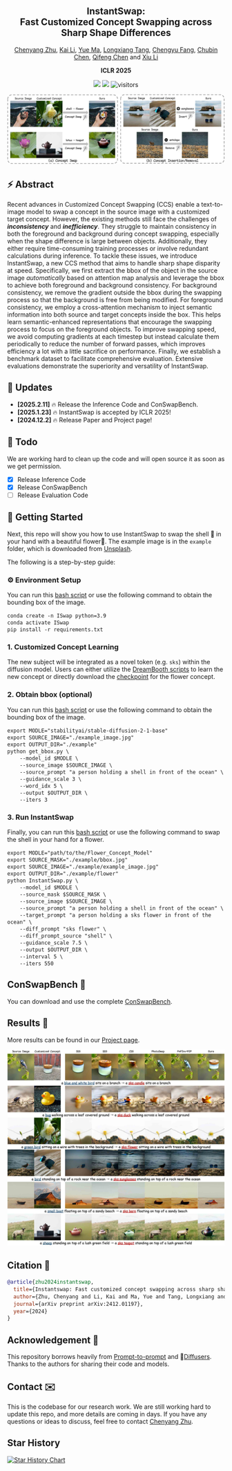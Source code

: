 <div align="center">
<h2><font> InstantSwap: </font></center> <br> <center>Fast Customized Concept Swapping across Sharp Shape Differences</h2>

[Chenyang Zhu](https://chenyangzhu1.github.io/), [Kai Li](https://kailigo.github.io/), [Yue Ma](https://mayuelala.github.io/), [Longxiang Tang](https://github.com/chenyangzhu1/InstantSwap), [Chengyu Fang](https://chunminghe.github.io/), [Chubin Chen](https://github.com/chenyangzhu1/InstantSwap), [Qifeng Chen](https://cqf.io/) and [Xiu Li](https://scholar.google.com/citations?user=Xrh1OIUAAAAJ&hl=zh-CN&oi=sra)

<strong>ICLR 2025</strong>

<a href='https://arxiv.org/abs/2412.01197'><img src='https://img.shields.io/badge/ArXiv-2412.01197-red'></a>
<a href='https://instantswap.github.io/'><img src='https://img.shields.io/badge/Project-Page-Green'></a>
![visitors](https://visitor-badge.laobi.icu/badge?page_id=chenyangzhu1.InstantSwap)

</div>

![results](figs/title_case-small.jpg "results")

## ⚡️ Abstract

Recent advances in Customized Concept Swapping (CCS) enable a text-to-image model to swap a concept in the source image with a customized target concept.
However, the existing methods still face the challenges of **_inconsistency_** and **_inefficiency_**. They struggle to maintain consistency in both the foreground and background during concept swapping, especially when the shape difference is large between objects.
Additionally, they either require time-consuming training processes or involve redundant calculations during inference.
To tackle these issues, we introduce InstantSwap, a new CCS method that aims to handle sharp shape disparity at speed.
Specifically, we first extract the bbox of the object in the source image _automatically_ based on attention map analysis and leverage the bbox to achieve both foreground and background consistency. For background consistency, we remove the gradient outside the bbox during the swapping process so that the background is free from being modified.
For foreground consistency, we employ a cross-attention mechanism to inject semantic information into both source and target concepts inside the box.
This helps learn semantic-enhanced representations that encourage the swapping process to focus on the foreground objects.
To improve swapping speed, we avoid computing gradients at each timestep but instead calculate them periodically to reduce the number of forward passes, which improves efficiency a lot with a little sacrifice on performance.
Finally, we establish a benchmark dataset to facilitate comprehensive evaluation. Extensive evaluations demonstrate the superiority and versatility of InstantSwap.

## 📣 Updates

- **[2025.2.11]** 🔥 Release the Inference Code and ConSwapBench.
- **[2025.1.23]** 🔥 InstantSwap is accepted by ICLR 2025!
- **[2024.12.2]** 🔥 Release Paper and Project page!

## 🚧 Todo
We are working hard to clean up the code and will open source it as soon as we get permission.
- [x] Release Inference Code
- [x] Release ConSwapBench
- [ ] Release Evaluation Code

## 🚩 Getting Started

Next, this repo will show you how to use InstantSwap to swap the shell 🐚 in your hand with a beautiful flower🌹.
The example image is in the `example` folder, which is downloaded from [Unsplash](https://unsplash.com/photos/a-hand-holding-a-rock-near-the-ocean-XT4iRGoIAwQ).

The following is a step-by-step guide:

### ⚙️ Environment Setup
You can run this [bash script][setup] or use the following command to obtain the bounding box of the image.
```shell
conda create -n ISwap python=3.9
conda activate ISwap
pip install -r requirements.txt
```

### 1. Customized Concept Learning

The new subject will be integrated as a novel token (e.g. `sks`) within the diffusion model. Users can either utilize the [DreamBooth scripts](https://github.com/huggingface/diffusers/tree/main/examples/dreambooth) to learn the new concept or directly download the [checkpoint](https://huggingface.co/datasets/zcaoyao/Flower_Concept) for the flower concept.

### 2. Obtain bbox (optional)


You can run this [bash script][get_bbox] or use the following command to obtain the bounding box of the image.

```shell
export MODLE="stabilityai/stable-diffusion-2-1-base"
export SOURCE_IMAGE="./example_image.jpg"
export OUTPUT_DIR="./example"
python get_bbox.py \
    --model_id $MODLE \
    --source_image $SOURCE_IMAGE \
    --source_prompt "a person holding a shell in front of the ocean" \
    --guidance_scale 3 \
    --word_idx 5 \
    --output $OUTPUT_DIR \
    --iters 3
```

### 3. Run InstantSwap

Finally, you can run this [bash script][InstantSwap] or use the following command to swap the shell in your hand for a flower.

```shell
export MODLE="path/to/the/Flower_Concept_Model"
export SOURCE_MASK="./example/bbox.jpg"
export SOURCE_IMAGE="./example/example_image.jpg"
export OUTPUT_DIR="./example/flower"
python InstantSwap.py \
    --model_id $MODLE \
    --source_mask $SOURCE_MASK \
    --source_image $SOURCE_IMAGE \
    --source_prompt "a person holding a shell in front of the ocean" \
    --target_prompt "a person holding a sks flower in front of the ocean" \
    --diff_prompt "sks flower" \
    --diff_prompt_source "shell" \
    --guidance_scale 7.5 \
    --output $OUTPUT_DIR \
    --interval 5 \
    --iters 550
```

## ConSwapBench 🧾
You can download and use the complete [ConSwapBench](https://huggingface.co/datasets/zcaoyao/ConSwapBench).

## Results 🎉

More results can be found in our [Project page](https://instantswap.github.io/).

![results](figs/quality_comparison-small.jpg "compare")

## Citation 📄
```bibtex
@article{zhu2024instantswap,
  title={Instantswap: Fast customized concept swapping across sharp shape differences},
  author={Zhu, Chenyang and Li, Kai and Ma, Yue and Tang, Longxiang and Fang, Chengyu and Chen, Chubin and Chen, Qifeng and Li, Xiu},
  journal={arXiv preprint arXiv:2412.01197},
  year={2024}
}
```

## Acknowledgement 🙏

This repository borrows heavily from [Prompt-to-prompt](https://github.com/google/prompt-to-prompt) and 🤗[Diffusers](https://huggingface.co/docs/diffusers/main/en/index). Thanks to the authors for sharing their code and models.

## Contact ✉️
This is the codebase for our research work. We are still working hard to update this repo, and more details are coming in days. If you have any questions or ideas to discuss, feel free to contact [Chenyang Zhu](chenyangzhu.cs@gmail.com).

## Star History

[![Star History Chart](https://api.star-history.com/svg?repos=chenyangzhu1/InstantSwap&type=Date)](https://star-history.com/#chenyangzhu1/InstantSwap&Date)

[get_bbox]: get_bbox.sh
[InstantSwap]: InstantSwap.sh
[setup]: setup_env.sh

